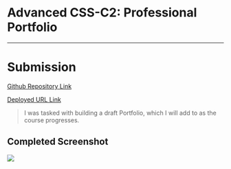 # Advanced CSS-C2: Professional Portfolio



--- 
# Submission

[Github Repository Link](https://github.com/Seifenan/c2-professional-portfolio) 

[Deployed URL Link](https://seifenan.github.io/c2-professional-portfolio/) 

>I was tasked with building a draft Portfolio, which I will add to as the course progresses.

## Completed Screenshot

<img src="assets\images\">
